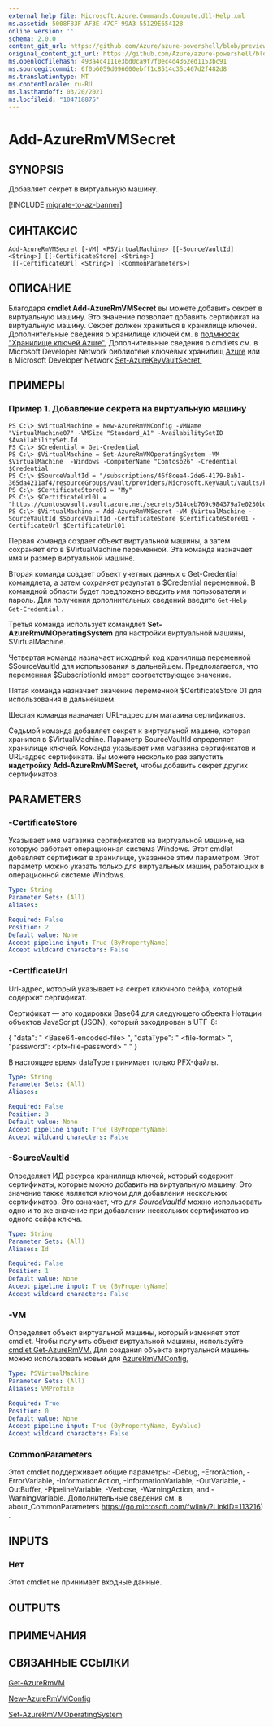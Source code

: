 ```yaml
---
external help file: Microsoft.Azure.Commands.Compute.dll-Help.xml
ms.assetid: 5008F83F-AF3E-47CF-99A3-55129E654128
online version: ''
schema: 2.0.0
content_git_url: https://github.com/Azure/azure-powershell/blob/preview/src/ResourceManager/Compute/Stack/Commands.Compute/help/Add-AzureRmVMSecret.md
original_content_git_url: https://github.com/Azure/azure-powershell/blob/preview/src/ResourceManager/Compute/Stack/Commands.Compute/help/Add-AzureRmVMSecret.md
ms.openlocfilehash: 493a4c4111e3bd0ca9f7f0ec4d4362ed1153bc91
ms.sourcegitcommit: 6f0b6059d096600ebff1c8514c35c467d2f482d8
ms.translationtype: MT
ms.contentlocale: ru-RU
ms.lasthandoff: 03/20/2021
ms.locfileid: "104718875"
---
```

# Add-AzureRmVMSecret

## SYNOPSIS
Добавляет секрет в виртуальную машину.

[!INCLUDE [migrate-to-az-banner](../../includes/migrate-to-az-banner.md)]

## СИНТАКСИС

```
Add-AzureRmVMSecret [-VM] <PSVirtualMachine> [[-SourceVaultId] <String>] [[-CertificateStore] <String>]
 [[-CertificateUrl] <String>] [<CommonParameters>]
```

## ОПИСАНИЕ
Благодаря **cmdlet Add-AzureRmVMSecret** вы можете добавить секрет в виртуальную машину.
Это значение позволяет добавить сертификат на виртуальную машину.
Секрет должен храниться в хранилище ключей.
Дополнительные сведения о хранилище ключей см. в [подмносях "Хранилище ключей Azure".](https://azure.microsoft.com/en-us/documentation/articles/key-vault-whatis/)
Дополнительные сведения о cmdlets см. в Microsoft Developer Network библиотеке ключевых хранилищ [Azure](/powershell/module/azurerm.keyvault/) или в Microsoft Developer Network [Set-AzureKeyVaultSecret.](/powershell/module/azurerm.keyvault/set-azurekeyvaultsecret)

## ПРИМЕРЫ

### Пример 1. Добавление секрета на виртуальную машину
```
PS C:\> $VirtualMachine = New-AzureRmVMConfig -VMName "VirtualMachine07" -VMSize "Standard_A1" -AvailabilitySetID $AvailabilitySet.Id
PS C:\> $Credential = Get-Credential
PS C:\> $VirtualMachine = Set-AzureRmVMOperatingSystem -VM $VirtualMachine  -Windows -ComputerName "Contoso26" -Credential $Credential
PS C:\> $SourceVaultId = "/subscriptions/46f8cea4-2de6-4179-8ab1-365da4211af4/resourceGroups/vault/providers/Microsoft.KeyVault/vaults/keyvault"
PS C:\> $CertificateStore01 = "My"
PS C:\> $CertificateUrl01 = "https://contosovault.vault.azure.net/secrets/514ceb769c984379a7e0230bdd703272"
PS C:\> $VirtualMachine = Add-AzureRmVMSecret -VM $VirtualMachine -SourceVaultId $SourceVaultId -CertificateStore $CertificateStore01 -CertificateUrl $CertificateUrl01
```

Первая команда создает объект виртуальной машины, а затем сохраняет его в $VirtualMachine переменной.
Эта команда назначает имя и размер виртуальной машине.

Вторая команда создает объект учетных данных с Get-Credential командлета, а затем сохраняет результат в $Credential переменной.
В командной области будет предложено вводить имя пользователя и пароль.
Для получения дополнительных сведений введите `Get-Help Get-Credential` .

Третья команда использует командлет **Set-AzureRmVMOperatingSystem** для настройки виртуальной машины, $VirtualMachine.

Четвертая команда назначает исходный код хранилища переменной $SourceVaultId для использования в дальнейшем.
Предполагается, что переменная $SubscriptionId имеет соответствующее значение.

Пятая команда назначает значение переменной $CertificateStore 01 для использования в дальнейшем.

Шестая команда назначает URL-адрес для магазина сертификатов.

Седьмой команда добавляет секрет к виртуальной машине, которая хранится в $VirtualMachine.
Параметр SourceVaultId определяет хранилище ключей.
Команда указывает имя магазина сертификатов и URL-адрес сертификата.
Вы можете несколько раз запустить **надстройку Add-AzureRmVMSecret,** чтобы добавить секрет других сертификатов.

## PARAMETERS

### -CertificateStore
Указывает имя магазина сертификатов на виртуальной машине, на которую работает операционная система Windows.
Этот cmdlet добавляет сертификат в хранилище, указанное этим параметром.
Этот параметр можно указать только для виртуальных машин, работающих в операционной системе Windows.

```yaml
Type: String
Parameter Sets: (All)
Aliases:

Required: False
Position: 2
Default value: None
Accept pipeline input: True (ByPropertyName)
Accept wildcard characters: False
```

### -CertificateUrl
Url-адрес, который указывает на секрет ключного сейфа, который содержит сертификат.

Сертификат — это кодировки Base64 для следующего объекта Нотации объектов JavaScript (JSON), который закодирован в UTF-8:

{ "data": " \<Base64-encoded-file\> ", "dataType": " \<file-format\> ", "password": \<pfx-file-password\> " " }


В настоящее время dataType принимает только PFX-файлы.

```yaml
Type: String
Parameter Sets: (All)
Aliases:

Required: False
Position: 3
Default value: None
Accept pipeline input: True (ByPropertyName)
Accept wildcard characters: False
```

### -SourceVaultId
Определяет ИД ресурса хранилища ключей, который содержит сертификаты, которые можно добавить на виртуальную машину.
Это значение также является ключом для добавления нескольких сертификатов.
Это означает, что для *SourceVaultId* можно использовать одно и то же значение при добавлении нескольких сертификатов из одного сейфа ключа.

```yaml
Type: String
Parameter Sets: (All)
Aliases: Id

Required: False
Position: 1
Default value: None
Accept pipeline input: True (ByPropertyName)
Accept wildcard characters: False
```

### -VM
Определяет объект виртуальной машины, который изменяет этот cmdlet.
Чтобы получить объект виртуальной машины, используйте [cmdlet Get-AzureRmVM.](./Get-AzureRmVM.md)
Для создания объекта виртуальной машины можно использовать новый для [AzureRmVMConfig.](./New-AzureRmVMConfig.md)

```yaml
Type: PSVirtualMachine
Parameter Sets: (All)
Aliases: VMProfile

Required: True
Position: 0
Default value: None
Accept pipeline input: True (ByPropertyName, ByValue)
Accept wildcard characters: False
```

### CommonParameters
Этот cmdlet поддерживает общие параметры: -Debug, -ErrorAction, -ErrorVariable, -InformationAction, -InformationVariable, -OutVariable, -OutBuffer, -PipelineVariable, -Verbose, -WarningAction, and -WarningVariable. Дополнительные сведения см. в about_CommonParameters https://go.microsoft.com/fwlink/?LinkID=113216) .

## INPUTS

### Нет
Этот cmdlet не принимает входные данные.

## OUTPUTS

## ПРИМЕЧАНИЯ

## СВЯЗАННЫЕ ССЫЛКИ

[Get-AzureRmVM](./Get-AzureRmVM.md)

[New-AzureRmVMConfig](./New-AzureRmVMConfig.md)

[Set-AzureRmVMOperatingSystem](./Set-AzureRmVMOperatingSystem.md)
